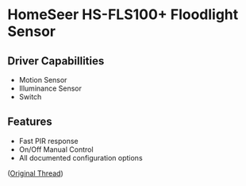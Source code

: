 # HomeSeer HS-FLS100+ Floodlight Sensor #

## Driver Capabillities ## 
* Motion Sensor
* Illuminance Sensor
* Switch
## Features ## 
* Fast PIR response
* On/Off Manual Control
* All documented configuration options

([Original Thread](https://community.hubitat.com/t/release-hs-fls100-floodlight-sensor/39283?u=bcopeland))

